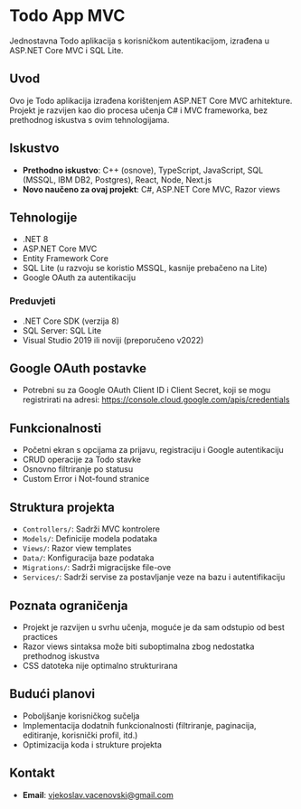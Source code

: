 # Todo App MVC

Jednostavna Todo aplikacija s korisničkom autentikacijom, izrađena u ASP.NET Core MVC i SQL Lite.

## Uvod

Ovo je Todo aplikacija izrađena korištenjem ASP.NET Core MVC arhitekture. Projekt je razvijen kao dio procesa učenja C# i MVC frameworka, bez prethodnog iskustva s ovim tehnologijama.

## Iskustvo

- **Prethodno iskustvo**: C++ (osnove), TypeScript, JavaScript, SQL (MSSQL, IBM DB2, Postgres), React, Node, Next.js
- **Novo naučeno za ovaj projekt**: C#, ASP.NET Core MVC, Razor views

## Tehnologije

- .NET 8
- ASP.NET Core MVC
- Entity Framework Core
- SQL Lite (u razvoju se koristio MSSQL, kasnije prebačeno na Lite)
- Google OAuth za autentikaciju

### Preduvjeti

- .NET Core SDK (verzija 8)
- SQL Server: SQL Lite
- Visual Studio 2019 ili noviji (preporučeno v2022)

## Google OAuth postavke

- Potrebni su za Google OAuth Client ID i Client Secret, koji se mogu registrirati na adresi: https://console.cloud.google.com/apis/credentials

## Funkcionalnosti

- Početni ekran s opcijama za prijavu, registraciju i Google autentikaciju
- CRUD operacije za Todo stavke
- Osnovno filtriranje po statusu
- Custom Error i Not-found stranice

## Struktura projekta

- `Controllers/`: Sadrži MVC kontrolere
- `Models/`: Definicije modela podataka
- `Views/`: Razor view templates
- `Data/`: Konfiguracija baze podataka
- `Migrations/`: Sadrži migracijske file-ove
- `Services/`: Sadrži servise za postavljanje veze na bazu i autentifikaciju

## Poznata ograničenja

- Projekt je razvijen u svrhu učenja, moguće je da sam odstupio od best practices
- Razor views sintaksa može biti suboptimalna zbog nedostatka prethodnog iskustva
- CSS datoteka nije optimalno strukturirana

## Budući planovi

- Poboljšanje korisničkog sučelja
- Implementacija dodatnih funkcionalnosti (filtriranje, paginacija, editiranje, korisnički profil, itd.)
- Optimizacija koda i strukture projekta

## Kontakt

- **Email**: vjekoslav.vacenovski@gmail.com

